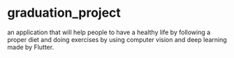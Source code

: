 # graduation_project
an application that will help people to have a healthy life by following a proper diet and doing exercises by using computer vision and deep learning made by Flutter.

